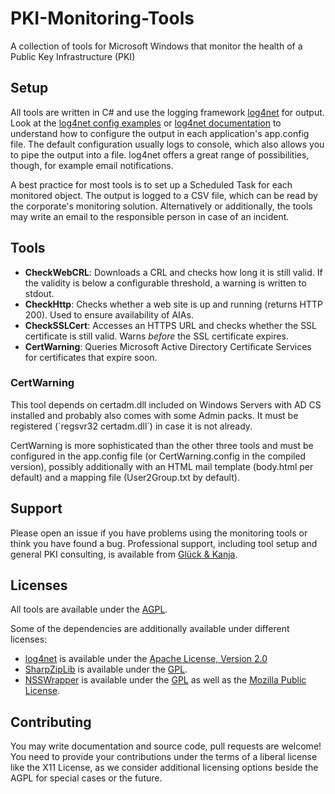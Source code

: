 # PKI-Monitoring-Tools
A collection of tools for Microsoft Windows that monitor the health of a Public Key Infrastructure (PKI)

## Setup

All tools are written in C# and use the logging framework [log4net](https://logging.apache.org/log4net/) for output. Look at the [log4net config examples](https://logging.apache.org/log4net/release/config-examples.html) or [log4net documentation](https://logging.apache.org/log4net/release/manual/configuration.html) to understand how to configure the output in each application's app.config file. The default configuration usually logs to console, which also allows you to pipe the output into a file. log4net offers a great range of possibilities, though, for example email notifications.

A best practice for most tools is to set up a Scheduled Task for each monitored object. The output is logged to a CSV file, which can be read by the corporate's monitoring solution. Alternatively or additionally, the tools may write an email to the responsible person in case of an incident.

## Tools

* **CheckWebCRL**: Downloads a CRL and checks how long it is still valid. If the validity is below a configurable threshold, a warning is written to stdout.
* **CheckHttp**: Checks whether a web site is up and running (returns HTTP 200). Used to ensure availability of AIAs.
* **CheckSSLCert**: Accesses an HTTPS URL and checks whether the SSL certificate is still valid. Warns *before* the SSL certificate expires.
* **CertWarning**: Queries Microsoft Active Directory Certificate Services for certificates that expire soon.

### CertWarning ###

This tool depends on certadm.dll included on Windows Servers with AD CS installed and probably also comes with some Admin packs. It must be registered (´regsvr32 certadm.dll´) in case it is not already.

CertWarning is more sophisticated than the other three tools and must be configured in the app.config file (or CertWarning.config in the compiled version), possibly additionally with an HTML mail template (body.html per default) and a mapping file (User2Group.txt by default).

## Support

Please open an issue if you have problems using the monitoring tools or think you have found a bug. Professional support, including tool setup and general PKI consulting, is available from [Glück & Kanja](https://www.glueckkanja.com/).

## Licenses

All tools are available under the [AGPL](LICENSE). 

Some of the dependencies are additionally available under different licenses:
* [log4net](https://logging.apache.org/log4net/) is available under the [Apache License, Version 2.0](https://logging.apache.org/log4net/license.html)
* [SharpZipLib](https://icsharpcode.github.io/SharpZipLib/) is available under the [GPL](https://www.gnu.org/licenses/gpl-3.0.txt).
* [NSSWrapper](https://github.com/glueckkanja-pki/NSSWrapper) is available under the [GPL](https://github.com/glueckkanja-pki/NSSWrapper/blob/master/gpl-3.0.md) as well as the [Mozilla Public License](https://github.com/glueckkanja-pki/NSSWrapper/blob/master/LICENSE).

## Contributing

You may write documentation and source code, pull requests are welcome! You need to provide your contributions under the terms of a liberal license like the X11 License, as we consider additional licensing options beside the AGPL for special cases or the future.
